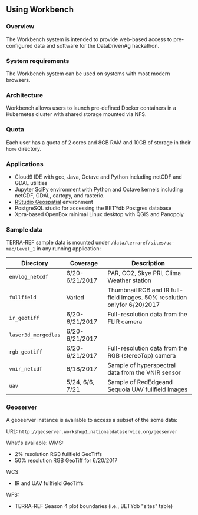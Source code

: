 ## Using Workbench

### Overview

The Workbench system is intended to provide web-based access to pre-configured data and software for the DataDrivenAg hackathon.

### System requirements
The Workbench system can be used on systems with most modern browsers. 

### Architecture
Workbench allows users to launch pre-defined Docker containers in a Kubernetes cluster with shared storage mounted via NFS.

### Quota
Each user has a quota of 2 cores and 8GB RAM and 10GB of storage in their `home` directory.

### Applications

* Cloud9 IDE with gcc, Java, Octave and Python including netCDF and GDAL utilities
* Jupyter SciPy environment with Python and Octave kernels including netCDF, GDAL, cartopy, and rasterio.
* [RStudio Geospatial](https://github.com/rocker-org/geospatial) environment
* PostgreSQL studio for accessing the BETYdb Postgres database
* Xpra-based OpenBox minimal Linux desktop with QGIS and Panopoly

### Sample data

TERRA-REF sample data is mounted under `/data/terraref/sites/ua-mac/Level_1` in any running application:

Directory | Coverage | Description 
--- | --- | ---
`envlog_netcdf` | 6/20-6/21/2017 | PAR, CO2, Skye PRI, Clima Weather station 
`fullfield`|  Varied | Thumbnail RGB and IR full-field images. 50% resolution onlyfor 6/20/2017 
`ir_geotiff`| 6/20-6/21/2017 |  Full-resolution data from the FLIR camera
`laser3d_mergedlas`| 6/20-6/21/2017 | 
`rgb_geotiff`| 6/20-6/21/2017 | Full-resolution data from the RGB (stereoTop) camera
`vnir_netcdf`| 6/18/2017 |  Sample of hyperspectral data from the VNIR sensor
`uav` | 5/24, 6/6, 7/21 | Sample of RedEdgeand Sequoia UAV fullfield images

### Geoserver
A geoserver instance is available to access a subset of the some data:

URL: `http://geoserver.workshop1.nationaldataservice.org/geoserver`

What's available:
WMS:
* 2% resolution RGB fullfield GeoTiffs
* 50% resolution RGB GeoTiff for 6/20/2017

WCS:
* IR and UAV fullfield GeoTiffs

WFS:
* TERRA-REF Season 4 plot boundaries (i.e., BETYdb "sites" table)
